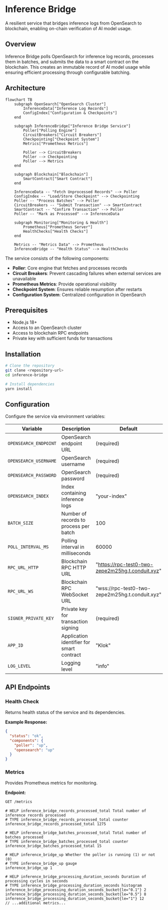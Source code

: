 # Inference Bridge

A resilient service that bridges inference logs from OpenSearch to blockchain, enabling on-chain verification of AI model usage.

## Overview

Inference Bridge polls OpenSearch for inference log records, processes them in batches, and submits the data to a smart contract on the blockchain. This creates an immutable record of AI model usage while ensuring efficient processing through configurable batching.

## Architecture

```mermaid
flowchart TB
    subgraph OpenSearch["OpenSearch Cluster"]
        InferenceData["Inference Log Records"]
        ConfigIndex["Configuration & Checkpoints"]
    end

    subgraph InferenceBridge["Inference Bridge Service"]
        Poller["Polling Engine"]
        CircuitBreakers["Circuit Breakers"]
        Checkpointing["Checkpoint System"]
        Metrics["Prometheus Metrics"]

        Poller --> CircuitBreakers
        Poller --> Checkpointing
        Poller --> Metrics
    end

    subgraph Blockchain["Blockchain"]
        SmartContract["Smart Contract"]
    end

    InferenceData -- "Fetch Unprocessed Records" --> Poller
    ConfigIndex -- "Load/Store Checkpoint" --> Checkpointing
    Poller -- "Process Batches" --> Poller
    CircuitBreakers -- "Submit Transaction" --> SmartContract
    SmartContract -- "Confirm Transaction" --> Poller
    Poller -- "Mark as Processed" --> InferenceData

    subgraph Monitoring["Monitoring & Health"]
        Prometheus["Prometheus Server"]
        HealthChecks["Health Checks"]
    end

    Metrics -- "Metrics Data" --> Prometheus
    InferenceBridge -- "Health Status" --> HealthChecks
```

The service consists of the following components:

- **Poller**: Core engine that fetches and processes records
- **Circuit Breakers**: Prevent cascading failures when external services are unavailable
- **Prometheus Metrics**: Provide operational visibility
- **Checkpoint System**: Ensures reliable resumption after restarts
- **Configuration System**: Centralized configuration in OpenSearch

## Prerequisites

- Node.js 18+
- Access to an OpenSearch cluster
- Access to blockchain RPC endpoints
- Private key with sufficient funds for transactions

## Installation

```bash
# Clone the repository
git clone <repository-url>
cd inference-bridge

# Install dependencies
yarn install
```

## Configuration

Configure the service via environment variables:

| Variable              | Description                               | Default                                          |
| --------------------- | ----------------------------------------- | ------------------------------------------------ |
| `OPENSEARCH_ENDPOINT` | OpenSearch endpoint URL                   | (required)                                       |
| `OPENSEARCH_USERNAME` | OpenSearch username                       | (required)                                       |
| `OPENSEARCH_PASSWORD` | OpenSearch password                       | (required)                                       |
| `OPENSEARCH_INDEX`    | Index containing inference logs           | "your-index"                                     |
| `BATCH_SIZE`          | Number of records to process per batch    | 100                                              |
| `POLL_INTERVAL_MS`    | Polling interval in milliseconds          | 60000                                            |
| `RPC_URL_HTTP`        | Blockchain RPC HTTP URL                   | "https://rpc-test0-two-zepe2m25hg.t.conduit.xyz" |
| `RPC_URL_WS`          | Blockchain RPC WebSocket URL              | "wss://rpc-test0-two-zepe2m25hg.t.conduit.xyz"   |
| `SIGNER_PRIVATE_KEY`  | Private key for transaction signing       | (required)                                       |
| `APP_ID`              | Application identifier for smart contract | "Klok"                                           |
| `LOG_LEVEL`           | Logging level                             | "info"                                           |

## API Endpoints

### Health Check

Returns health status of the service and its dependencies.

**Example Response:**

```json
{
  "status": "ok",
  "components": {
    "poller": "up",
    "opensearch": "up"
  }
}
```

### Metrics

Provides Prometheus metrics for monitoring.

**Endpoint:**

```markdown
GET /metrics
```

```
# HELP inference_bridge_records_processed_total Total number of inference records processed
# TYPE inference_bridge_records_processed_total counter
inference_bridge_records_processed_total 1275

# HELP inference_bridge_batches_processed_total Total number of batches processed
# TYPE inference_bridge_batches_processed_total counter
inference_bridge_batches_processed_total 15

# HELP inference_bridge_up Whether the poller is running (1) or not (0)
# TYPE inference_bridge_up gauge
inference_bridge_up 1

# HELP inference_bridge_processing_duration_seconds Duration of processing cycles in seconds
# TYPE inference_bridge_processing_duration_seconds histogram
inference_bridge_processing_duration_seconds_bucket{le="0.1"} 2
inference_bridge_processing_duration_seconds_bucket{le="0.5"} 8
inference_bridge_processing_duration_seconds_bucket{le="1"} 12
// ...additional metrics...
```

